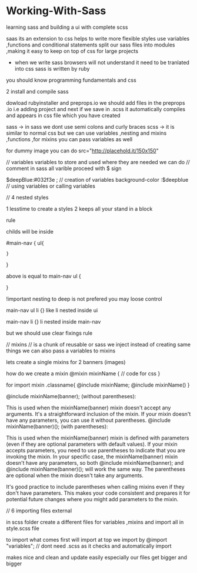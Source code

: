 # Working-With-Sass
learning sass and building a ui with complete scss


saas
its an extension to css helps to write more flexible styles
use variables ,functions and conditional statements 
split our sass files into modules ,making it easy to keep on top of css for large projects

- when we write sass browsers will not understand it need to be tranlated into css
sass is written by ruby

you should know programming fundamentals and css


2 install and compile sass

dowload rubyinstaller and preprops.io  we should add files in the preprops .io i.e adding project and next if we save in .scss it automatically compiles and appears in css file which you have created 

sass -> in sass we dont use semi colons and curly braces 
scss ->  it is similar to normal css but we can use variables ,nesting and mixins ,functions ,for mixins you can pass variables as well

for dummy image you can do src="http://placehold.it/150x150"


//            variables 
variables  to store and used where they are needed 
we can do  // comment in sass
all varible proceed with $ sign

$deepBlue:#032f3e ; //  creation of variables 
background-color :$deepblue // using variables or calling variables

// 4         nested styles 

1 lesstime to create a styles 
2 keeps all your stand in a block

rule 

childs will be inside 

#main-nav {
    ul{

    }
}


above is equal to main-nav ul {

}


!important  nesting to deep is not prefered you may loose control 

main-nav ul li {}   like li nested inside ui

main-nav li {} li nested inside main-nav


but we should use clear fixings rule 


//    mixins 
// is a chunk of reusable or sass we inject 
instead of creating same things we can also pass a variables to mixins


lets create a single mixins for 2 banners (images)

how do we create a mixin 
@mixin mixinName {
    // code for css 
}

for import mixin
.classname{
    @include mixinName;
    @include mixinName()
}

@include mixinName(banner); (without parentheses):

This is used when the mixinName(banner) mixin doesn't accept any arguments. It's a straightforward inclusion of the mixin.
If your mixin doesn't have any parameters, you can use it without parentheses.
@include mixinName(banner)(); (with parentheses):

This is used when the mixinName(banner) mixin is defined with parameters (even if they are optional parameters with default values).
If your mixin accepts parameters, you need to use parentheses to indicate that you are invoking the mixin.
In your specific case, the mixinName(banner) mixin doesn't have any parameters, so both @include mixinName(banner); and @include mixinName(banner)(); will work the same way. The parentheses are optional when the mixin doesn't take any arguments.

It's good practice to include parentheses when calling mixins even if they don't have parameters. This makes your code consistent and prepares it for potential future changes where you might add parameters to the mixin.


//   6 importing files external

in scss folder create a different files for variables ,mixins and import all in style.scss file 

to import what comes first will import at top 
we import by @import "variables"; // dont need .scss as it checks and automatically import 


 makes nice and clean and update easily especially our files get bigger and bigger 
